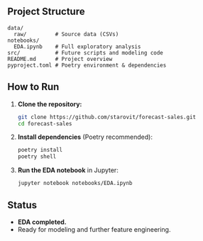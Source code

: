 ## Project Structure

```
data/
  raw/         # Source data (CSVs)
notebooks/
  EDA.ipynb    # Full exploratory analysis
src/           # Future scripts and modeling code
README.md      # Project overview
pyproject.toml # Poetry environment & dependencies
```

## How to Run

1. **Clone the repository:**

   ```bash
   git clone https://github.com/starovit/forecast-sales.git
   cd forecast-sales
   ```

2. **Install dependencies** (Poetry recommended):

   ```bash
   poetry install
   poetry shell
   ```

3. **Run the EDA notebook** in Jupyter:

   ```
   jupyter notebook notebooks/EDA.ipynb
   ```

## Status

* **EDA completed.**
* Ready for modeling and further feature engineering.